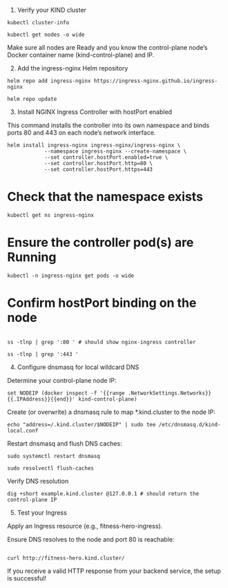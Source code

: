 1. Verify your KIND cluster

  
```
kubectl cluster-info

kubectl get nodes -o wide
```


  

Make sure all nodes are Ready and you know the control-plane node’s Docker container name (kind-control-plane) and IP.

  

2. Add the ingress-nginx Helm repository

  
```
helm repo add ingress-nginx https://ingress-nginx.github.io/ingress-nginx

helm repo update
```


  

3. Install NGINX Ingress Controller with hostPort enabled

  

This command installs the controller into its own namespace and binds ports 80 and 443 on each node’s network interface.

  
```
helm install ingress-nginx ingress-nginx/ingress-nginx \
			--namespace ingress-nginx --create-namespace \
			--set controller.hostPort.enabled=true \
			--set controller.hostPort.http=80 \
			--set controller.hostPort.https=443
```




# Check that the namespace exists

```
kubectl get ns ingress-nginx
```
  
# Ensure the controller pod(s) are Running

```
kubectl -n ingress-nginx get pods -o wide
```

  
# Confirm hostPort binding on the node

```

ss -tlnp | grep ':80 ' # should show nginx-ingress controller

ss -tlnp | grep ':443 '

```

  

4. Configure dnsmasq for local wildcard DNS

  

Determine your control-plane node IP:


```
set NODEIP (docker inspect -f '{{range .NetworkSettings.Networks}}{{.IPAddress}}{{end}}' kind-control-plane)
```

  
Create (or overwrite) a dnsmasq rule to map *.kind.cluster to the node IP:


```
echo "address=/.kind.cluster/$NODEIP" | sudo tee /etc/dnsmasq.d/kind-local.conf
```

  

Restart dnsmasq and flush DNS caches:


```
sudo systemctl restart dnsmasq

sudo resolvectl flush-caches
```

  
Verify DNS resolution  

```
dig +short example.kind.cluster @127.0.0.1 # should return the control-plane IP
```

  
5. Test your Ingress

  

Apply an Ingress resource (e.g., fitness-hero-ingress).

  

Ensure DNS resolves to the node and port 80 is reachable:

  
```

curl http://fitness-hero.kind.cluster/

```
  

If you receive a valid HTTP response from your backend service, the setup is successful!